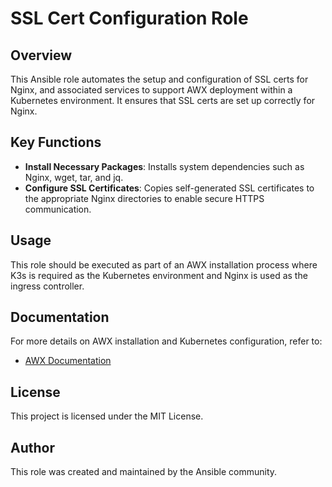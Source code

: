 # SSL Cert Configuration Role

## Overview

This Ansible role automates the setup and configuration of SSL certs for Nginx, and associated services to support AWX deployment within a Kubernetes environment. It ensures that SSL certs are set up correctly for Nginx.

## Key Functions


- **Install Necessary Packages**: Installs system dependencies such as Nginx, wget, tar, and jq.
- **Configure SSL Certificates**: Copies self-generated SSL certificates to the appropriate Nginx directories to enable secure HTTPS communication.


## Usage

This role should be executed as part of an AWX installation process where K3s is required as the Kubernetes environment and Nginx is used as the ingress controller.

## Documentation

For more details on AWX installation and Kubernetes configuration, refer to:
- [AWX Documentation](https://ansible.readthedocs.io/projects/awx/)


## License

This project is licensed under the MIT License.

## Author

This role was created and maintained by the Ansible community.

